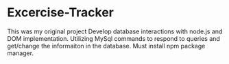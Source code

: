 # Excercise-Tracker
This was my original project
Develop database interactions with node.js and DOM implementation. 
Utilizing MySql commands to respond to queries and get/change the informaiton in the database. 
Must install npm package manager.


